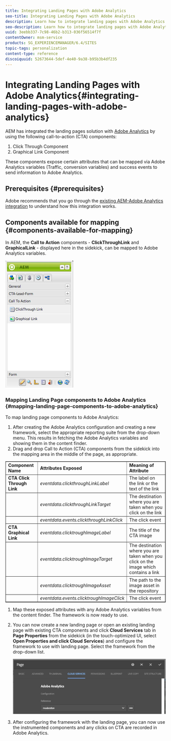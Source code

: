 ```yaml
---
title: Integrating Landing Pages with Adobe Analytics
seo-title: Integrating Landing Pages with Adobe Analytics
description: Learn how to integrate landing pages with Adobe Analytics.
seo-description: Learn how to integrate landing pages with Adobe Analytics.
uuid: 3eebb337-7c98-46b2-b313-036f56514f7f
contentOwner: msm-service
products: SG_EXPERIENCEMANAGER/6.4/SITES
topic-tags: personalization
content-type: reference
discoiquuid: 52673644-5def-4e40-9a38-b95b3b4df235
---
```


# Integrating Landing Pages with Adobe Analytics{#integrating-landing-pages-with-adobe-analytics}

AEM has integrated the landing pages solution with [Adobe Analytics](http://www.omniture.com/en/products/analytics/sitecatalyst) by using the following call-to-action (CTA) components:

1. Click Through Component
1. Graphical Link Component

These components expose certain attributes that can be mapped via Adobe Analytics variables (Traffic, conversion variables) and success events to send information to Adobe Analytics.

## Prerequisites {#prerequisites}

Adobe recommends that you go through the [existing AEM-Adobe Analytics integration](../../../sites/administering/using/adobeanalytics.md) to understand how this integration works.

## Components available for mapping {#components-available-for-mapping}

In AEM, the **Call to Action** components - **ClickThroughLink** and **GraphicalLink** - displayed here in the sidekick, can be mapped to Adobe Analytics variables.

![](assets/chlimage_1-21.jpeg)

### Mapping Landing Page components to Adobe Analytics {#mapping-landing-page-components-to-adobe-analytics}

To map landing page components to Adobe Analytics:

1. After creating the Adobe Analytics configuration and creating a new framework, select the appropriate reporting suite from the drop-down menu. This results in fetching the Adobe Analytics variables and showing them in the content finder.
1. Drag and drop Call to Action (CTA) components from the sidekick into the mapping area in the middle of the page, as appropriate.

<table border="1" cellpadding="1" cellspacing="0" width="100%"> 
 <tbody>
  <tr>
   <td><strong>Component Name</strong></td> 
   <td><strong>Attributes Exposed</strong></td> 
   <td><strong>Meaning of Attribute</strong></td> 
  </tr>
  <tr>
   <td><strong>CTA Click Through Link</strong></td> 
   <td><i>eventdata.clickthroughLinkLabel</i> <br /> </td> 
   <td>The label on the link or the text of the link </td> 
  </tr>
  <tr>
   <td><br type="_moz" /> </td> 
   <td><i>eventdata.clickthroughLinkTarget</i> <br /> </td> 
   <td>The destination where you are taken when you click on the link </td> 
  </tr>
  <tr>
   <td><br type="_moz" /> </td> 
   <td><i>eventdata.events.clickthroughLinkClick</i> <br /> </td> 
   <td>The click event </td> 
  </tr>
  <tr>
   <td><strong>CTA Graphical Link</strong></td> 
   <td><i>eventdata.clicktroughImageLabel</i> <br /> </td> 
   <td>The title of the CTA image </td> 
  </tr>
  <tr>
   <td><br type="_moz" /> </td> 
   <td><i>eventdata.clicktroughImageTarget</i> <br /> </td> 
   <td>The destination where you are taken when you click on the image which contains a link</td> 
  </tr>
  <tr>
   <td><br type="_moz" /> </td> 
   <td><i>eventdata.clicktroughImageAsset</i> <br /> </td> 
   <td>The path to the image asset in the repository </td> 
  </tr>
  <tr>
   <td><br type="_moz" /> </td> 
   <td><i>eventdata.events.clicktroughImageClick</i> <br /> </td> 
   <td>The click event</td> 
  </tr>
 </tbody>
</table>

1. Map these exposed attributes with any Adobe Analytics variables from the content finder. The framework is now ready to use. 
1. You can now create a new landing page or open an existing landing page with existing CTA components and click **Cloud Services** tab in **Page Properties** from the sidekick (in the touch-optimized UI, select **Open Properties **and** **click** Cloud Services**) and configure the framework to use with landing page. Select the framework from the drop-down list.

   ![](assets/chlimage_1-26.png)

1. After configuring the framework with the landing page, you can now use the instrumented components and any clicks on CTA are recorded in Adobe Analytics.

